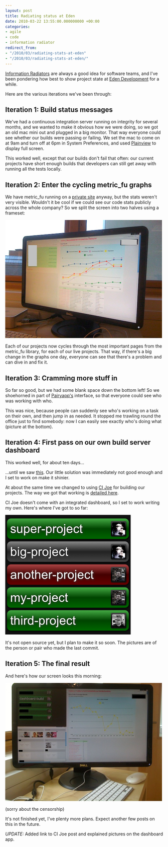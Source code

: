 ```yaml
---
layout: post
title: Radiating status at Eden
date: 2010-03-22 13:55:00.000000000 +00:00
categories:
- agile
- code
- information radiator
redirect_from:
- "/2010/03/radiating-stats-at-eden"
- "/2010/03/radiating-stats-at-eden/"
---
```

[Information Radiators](http://www.agileadvice.com/archives/2005/05/information_rad.html) are always a good idea for software teams, and I've been pondering how best to show project state at [Eden Development](http://edendevelopment.co.uk) for a while.

Here are the various iterations we've been through:

## Iteration 1: Build status messages

We've had a continuous integration server running on integrity for several months, and we wanted to make it obvious how we were doing, so we got an old mac mini out and plugged in a big monitor. That way everyone could see whether our builds were passing or failing. We set the mac to come on at 9am and turn off at 6pm in System Preferences, and used [Plainview](http://www.barbariangroup.com/software/plainview) to display full screen.

This worked well, except that our builds don't fail that often: our current projects have short enough builds that developers can still get away with running all the tests locally.

## Iteration 2: Enter the cycling metric_fu graphs

We have metric_fu running on a [private site](http://metrics.edendevelopment.co.uk) anyway, but the stats weren't very visible. Wouldn't it be cool if we could see our code stats publicly across the whole company? So we split the screen into two halves using a frameset:

![Our status board](/assets/img/metric-fu.jpg)

Each of our projects now cycles through the most important pages from the metric_fu library, for each of our live projects. That way, if there's a big change in the graphs one day, everyone can see that there's a problem and can dive in and fix it.

## Iteration 3: Cramming more stuff in

So far so good, but we had some blank space down the bottom left! So we shoehorned in part of [Pairyapp's](http://pairyapp.com) interface, so that everyone could see who was working with who.

This was nice, because people can suddenly see who's working on a task on their own, and then jump in as needed. It stopped me trawling round the office just to find somebody: now I can easily see exactly who's doing what (picture at the bottom).

## Iteration 4: First pass on our own build server dashboard

This worked well, for about ten days... 

...until we saw [this](http://www.panic.com/blog/2010/03/the-panic-status-board/). Our little solution was immediately not good enough and I set to work on make it shinier.

At about the same time we changed to using [CI Joe](http://github.com/defunkt/cijoe) for building our projects. The way we got that working is [detailed here](/2010/03/multiple-ci-joes-with-rack-and-passenger).

CI Joe doesn't come with an integrated dashboard, so I set to work writing my own. Here's where I've got to so far:

![My dashboard app](/assets/img/dashboard-1.png)

It's not open source yet, but I plan to make it so soon. The pictures are of the person or pair who made the last commit.

## Iteration 5: The final result

And here's how our screen looks this morning:

![The final result](/assets/img/dashboard-2.jpg)

(sorry about the censorship)

It's not finished yet, I've plenty more plans. Expect another few posts on this in the future.

*UPDATE:* Added link to CI Joe post and explained pictures on the dashboard app.
